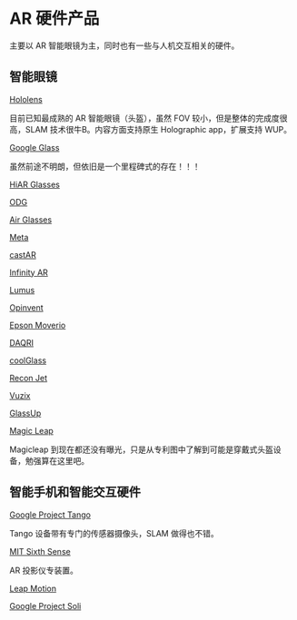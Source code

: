 # AR 硬件产品
主要以 AR 智能眼镜为主，同时也有一些与人机交互相关的硬件。

## 智能眼镜

[Hololens](https://www.microsoft.com/microsoft-hololens/en-us)

目前已知最成熟的 AR 智能眼镜（头盔），虽然 FOV 较小，但是整体的完成度很高，SLAM 技术很牛B。内容方面支持原生 Holographic app，扩展支持 WUP。

[Google Glass](https://developers.google.com/glass/distribute/glass-at-work)

虽然前途不明朗，但依旧是一个里程碑式的存在！！！

[HiAR Glasses](https://www.hiscene.com/detail-glasses/)

[ODG](http://www.osterhoutgroup.com/home)

[Air Glasses](http://www.atheerair.com/smartglasses)

[Meta](https://www.metavision.com/)

[castAR](http://castar.com/)

[Infinity AR](http://www.infinityar.com/zh)

[Lumus](http://lumusvision.com/)

[Opinvent](http://www.optinvent.com/)

[Epson Moverio](https://epson.com/moverio-augmented-reality-smart-glasses)

[DAQRI](https://daqri.com/)

[coolGlass](http://www.coolglass.com/en/)

[Recon Jet](http://www.reconinstruments.com/products/jet/)

[Vuzix](https://www.vuzix.com/)

[GlassUp](http://www.glassup.net/en/)

[Magic Leap](https://www.magicleap.com/)

Magicleap 到现在都还没有曝光，只是从专利图中了解到可能是穿戴式头盔设备，勉强算在这里吧。


## 智能手机和智能交互硬件

[Google Project Tango](https://get.google.com/tango/)

Tango 设备带有专门的传感器摄像头，SLAM 做得也不错。

[MIT Sixth Sense](http://www.pranavmistry.com/projects/sixthsense/)

AR 投影仪专装置。

[Leap Motion](https://www.leapmotion.com/)

[Google Project Soli](https://atap.google.com/soli/)

